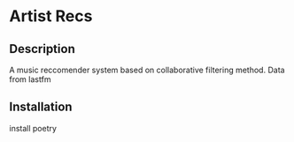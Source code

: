 # Artist Recs

## Description
A music reccomender system based on collaborative filtering method. Data from lastfm


## Installation
install poetry


